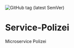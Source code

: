 ![GitHub tag (latest SemVer)](https://shields.herrvergesslich.de/github/v/tag/smartcity-2022/service-polizei?label=Version)
# Service-Polizei
Microservice Polizei
